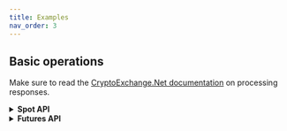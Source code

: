 ```yaml
---
title: Examples
nav_order: 3
---
```


## Basic operations
Make sure to read the [CryptoExchange.Net documentation](https://jkorf.github.io/CryptoExchange.Net/Clients.html#processing-request-responses) on processing responses.

<Details>
<Summary>
<b>Spot API</b>

</Summary>
<BlockQuote>

### Get market data
```csharp
// Getting info on all symbols
var symbolData = await kucoinClient.SpotApi.ExchangeData.GetSymbolsAsync();

// Getting tickers for all symbols
var tickerData = await kucoinClient.SpotApi.ExchangeData.GetTickersAsync();

// Getting the order book of a symbol
var orderBookData = await kucoinClient.SpotApi.ExchangeData.GetOrderBookAsync("BTC-USDT");

// Getting recent trades of a symbol
var tradeHistoryData = await kucoinClient.SpotApi.ExchangeData.GetTradeHistoryAsync("BTC-USDT");
```

### Requesting balances
Balances are stored in `accounts` on Kucoin, so balances can be retrieved using `GetAccountsAsync`
```csharp
var accountData = await kucoinClient.SpotApi.Account.GetAccountsAsync();
```
### Placing order
```csharp
// Placing a buy limit order for 0.001 BTC at a price of 50000USDT each
var orderData = await kucoinClient.SpotApi.Trading.PlaceOrderAsync(
                "BTC-USDT", 
                OrderSide.Buy, 
                NewOrderType.Limit, 
                0.001m, 
                50000, 
                timeInForce: TimeInForce.GoodTillCanceled);
                                                    
// Placing a buy market order, spending 50 USDT
var orderData = await kucoinClient.SpotApi.Trading.PlaceOrderAsync(
                "BTC-USDT",
                OrderSide.Buy,
                NewOrderType.Market,
                quoteQuantity: 50);
                                                    
// Place a stop loss order, place a limit order of 0.001 BTC at 39000USDT each when the last trade price drops below 40000USDT
var orderData = await kucoinClient.SpotApi.Trading.PlaceStopOrderAsync(
                "BTC-USDT",
                OrderSide.Buy,
                NewOrderType.Limit,
                StopCondition.Loss,
                40000,
                price: 39000,
                quantity: 0.001m,
                timeInForce: TimeInForce.GoodTillCanceled);
```

### Requesting a specific order
```csharp
// Request info on order with id `1234`
var orderData = await kucoinClient.SpotApi.Trading.GetOrderAsync("1234");
```

### Requesting order history
```csharp
// Get all orders conform the parameters. This example gets all BTC-USDT limit orders which are currently active
 var ordersData = await kucoinClient.SpotApi.Trading.GetOrdersAsync("BTC-USDT", type: OrderType.Limit, status: OrderStatus.Active);
```

### Cancel order
```csharp
// Cancel order with id `1234`
var orderData = await kucoinClient.SpotApi.Trading.CancelOrderAsync("1234");
```

### Get user trades
```csharp
var userTradesResult = await kucoinClient.SpotApi.Trading.GetUserTradesAsync();
```

### Subscribing to market data updates
```csharp
var subscribeResult = await kucoinSocketClient.SpotApi.SubscribeToAllTickerUpdatesAsync(data =>
{
    // Handle ticker data
});
```

### Subscribing to order updates
```csharp
var subscribeResult = await kucoinSocketClient.SpotApi.SubscribeToOrderUpdatesAsync(data =>
{
    // Handle order updates
},
data =>
{
    // Handle match updates
});
```
</BlockQuote>
</Details>

<Details>
<Summary>
<b>Futures API</b>

</Summary>
<BlockQuote>

### Get market data
```csharp
 // Getting info on all contracts
var contractData = await kucoinClient.FuturesApi.ExchangeData.GetOpenContractsAsync();

// Getting the order book of a symbol
var orderBookData = await kucoinClient.FuturesApi.ExchangeData.GetAggregatedFullOrderBookAsync("XBTUSDM");

// Getting recent trades of a symbol
var tradeHistoryData = await kucoinClient.FuturesApi.ExchangeData.GetTradeHistoryAsync("XBTUSDM");
```

### Requesting positions
```csharp
// Getting your current positions
var positionResultData = await kucoinClient.FuturesApi.Account.GetPositionsAsync();
```

### Placing order
```csharp
// Placing a market buy order for 10 contracts with 10x leverage
var positionResultData = await kucoinClient.FuturesApi.Trading.PlaceOrderAsync(
                "XBTUSDM",
                OrderSide.Buy,
                NewOrderType.Market,
                10,
                10);
```

### Requesting a specific order
```csharp
// Get info on an order id 1234
var orderResult = await kucoinClient.FuturesApi.Trading.GetOrderAsync("1234");

```

### Requesting order history
```csharp
// Get all orders for the account. Can apply filters as parameters
var orderResult = await kucoinClient.FuturesApi.Trading.GetOrdersAsync();
```

### Cancel order
```csharp
// Cancel order with id 1234
var orderResult = await kucoinClient.FuturesApi.Trading.CancelOrderAsync("1234");

```

### Get user trades
```csharp
var userTradesResult = await kucoinClient.FuturesApi.Trading.GetUserTradesAsync();
```

### Subscribing to position updates
```csharp
// Any of the data handler can be passed as `null` to ignore that type of update
kucoinSocketClient.FuturesApi.SubscribeToPositionUpdatesAsync("XBTUSDM",
                data =>
                {
                    // Handle position updates
                },
                data =>
                {
                    // Handle position update because of mark price change
                },
                data =>
                {
                    // Handle funding settlement update
                },
                data =>
                {
                    // Handle risk adjust update
                });
```
</BlockQuote>
</Details>
